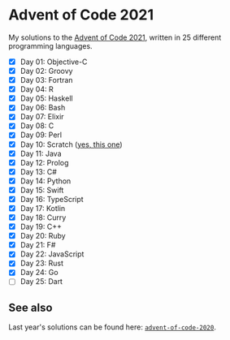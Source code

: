 # Advent of Code 2021

My solutions to the [Advent of Code 2021](https://adventofcode.com/2021), written in 25 different programming languages.

- [x] Day 01: Objective-C
- [x] Day 02: Groovy
- [x] Day 03: Fortran
- [x] Day 04: R
- [x] Day 05: Haskell
- [x] Day 06: Bash
- [x] Day 07: Elixir
- [x] Day 08: C
- [x] Day 09: Perl
- [x] Day 10: Scratch ([yes, this one](https://en.wikipedia.org/wiki/Scratch_(programming_language)))
- [x] Day 11: Java
- [x] Day 12: Prolog
- [x] Day 13: C#
- [x] Day 14: Python
- [x] Day 15: Swift
- [x] Day 16: TypeScript
- [x] Day 17: Kotlin
- [x] Day 18: Curry
- [x] Day 19: C++
- [x] Day 20: Ruby
- [x] Day 21: F#
- [x] Day 22: JavaScript
- [x] Day 23: Rust
- [x] Day 24: Go
- [ ] Day 25: Dart

## See also

Last year's solutions can be found here: [`advent-of-code-2020`](https://github.com/fwcd/advent-of-code-2020).
